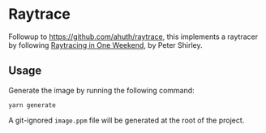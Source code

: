 # Raytrace

Followup to https://github.com/ahuth/raytrace, this implements a raytracer by following [Raytracing in One Weekend](https://raytracing.github.io/books/RayTracingInOneWeekend.html), by Peter Shirley.

## Usage

Generate the image by running the following command:

```
yarn generate
```

A git-ignored `image.ppm` file will be generated at the root of the project.